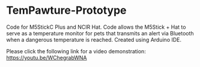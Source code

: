# TemPawture-Prototype
Code for M5StickC Plus and NCIR Hat. Code allows the M5Stick + Hat to serve as a temperature monitor for pets that transmits an alert via Bluetooth when a dangerous temperature is reached. Created using Arduino IDE. 

Please click the following link for a video demonstration: https://youtu.be/WChegrabWNA
